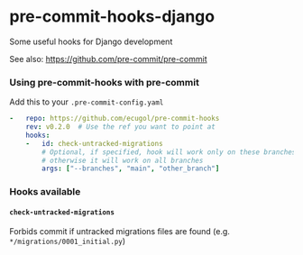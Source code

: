 pre-commit-hooks-django
================

Some useful hooks for Django development

See also: https://github.com/pre-commit/pre-commit

### Using pre-commit-hooks with pre-commit

Add this to your `.pre-commit-config.yaml`

```yaml
-   repo: https://github.com/ecugol/pre-commit-hooks
    rev: v0.2.0  # Use the ref you want to point at
    hooks:
    -   id: check-untracked-migrations
        # Optional, if specified, hook will work only on these branchesm
        # otherwise it will work on all branches
        args: ["--branches", "main", "other_branch"]
```

### Hooks available

#### `check-untracked-migrations`

Forbids commit if untracked migrations files are found (e.g. `*/migrations/0001_initial.py`)
